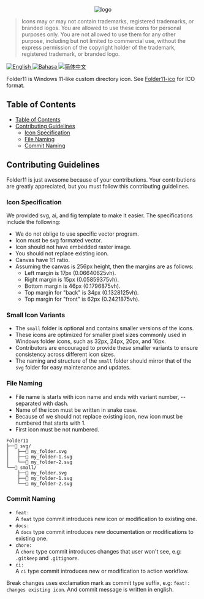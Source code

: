 <p align="center">
  <img src="https://github.com/Icon11-community.png?size=250" alt="logo"/>
</p>

> Icons may or may not contain trademarks, registered trademarks, or branded logos. You are allowed to use these icons for personal purposes only. You are not allowed to use them for any other purpose, including but not limited to commercial use, without the express permission of the copyright holder of the trademark, registered trademark, or branded logo.

[![English](https://img.shields.io/badge/-English-E4405F?style=for-the-badge)
](/README.md)
[![Bahasa](https://img.shields.io/badge/-Bahasa%20Indonesia-E4405F?style=for-the-badge)
](/README.id.md)
[![简体中文](https://img.shields.io/badge/Chinese%20Simplified-E4405F?style=for-the-badge)
](/README.zh_cn.md)

Folder11 is Windows 11-like custom directory icon. See [Folder11-ico](https://github.com/icon11-community/Folder11-ico) for ICO format.

## Table of Contents

- [Table of Contents](#table-of-contents)
- [Contributing Guidelines](#contributing-guidelines)
  - [Icon Specification](#icon-specification)
  - [File Naming](#file-naming)
  - [Commit Naming](#commit-naming)

## Contributing Guidelines

Folder11 is just awesome because of your contributions. Your contributions are greatly appreciated, but you must follow this contributing guidelines.

### Icon Specification

We provided svg, ai, and fig template to make it easier. The specifications include the following:

- We do not oblige to use specific vector program.
- Icon must be svg formated vector.
- Icon should not have embedded raster image.
- You should not replace existing icon.
- Canvas have 1:1 ratio.
- Assuming the canvas is 256px height, then the margins are as follows:
  - Left margin is 17px (0.06640625vh).
  - Right margin is 15px (0.05859375vh).
  - Bottom margin is 46px (0.1796875vh).
  - Top margin for "back" is 34px (0.1328125vh).
  - Top margin for "front" is 62px (0.2421875vh).

### Small Icon Variants

- The `small` folder is optional and contains smaller versions of the icons.
- These icons are optimized for smaller pixel sizes commonly used in Windows folder icons, such as 32px, 24px, 20px, and 16px.
- Contributors are encouraged to provide these smaller variants to ensure consistency across different icon sizes.
- The naming and structure of the `small` folder should mirror that of the `svg` folder for easy maintenance and updates.

### File Naming

- File name is starts with icon name and ends with variant number, -- separated with dash.
- Name of the icon must be written in snake case.
- Because of we should not replace existing icon, new icon must be numbered that starts with 1.
- First icon must be not numbered.

```
Folder11
├──📁 svg/
│   ├──📄 my_folder.svg
│   ├──📄 my_folder-1.svg
│   └──📄 my_folder-2.svg
└──📁 small/
    ├──📄 my_folder.svg
    ├──📄 my_folder-1.svg
    └──📄 my_folder-2.svg
```

### Commit Naming

- `feat:`  
  A `feat` type commit introduces new icon or modification to existing one.
- `docs:`  
  A `docs` type commit introduces new documentation or modifications to existing one.
- `chore:`  
  A `chore` type commit introduces changes that user won't see, e.g: `.gitkeep` and `.gitignore`.
- `ci:`  
  A `ci` type commit introduces new or modification to action workflow.

Break changes uses exclamation mark as commit type suffix, e.g: `feat!: changes existing icon`. And commit message is written in english.
